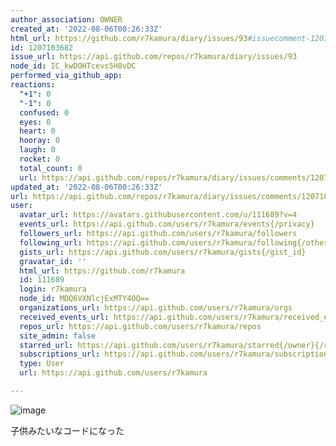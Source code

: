 ```yaml
---
author_association: OWNER
created_at: '2022-08-06T00:26:33Z'
html_url: https://github.com/r7kamura/diary/issues/93#issuecomment-1207103682
id: 1207103682
issue_url: https://api.github.com/repos/r7kamura/diary/issues/93
node_id: IC_kwDOHTcevs5H8vDC
performed_via_github_app: 
reactions:
  "+1": 0
  "-1": 0
  confused: 0
  eyes: 0
  heart: 0
  hooray: 0
  laugh: 0
  rocket: 0
  total_count: 0
  url: https://api.github.com/repos/r7kamura/diary/issues/comments/1207103682/reactions
updated_at: '2022-08-06T00:26:33Z'
url: https://api.github.com/repos/r7kamura/diary/issues/comments/1207103682
user:
  avatar_url: https://avatars.githubusercontent.com/u/111689?v=4
  events_url: https://api.github.com/users/r7kamura/events{/privacy}
  followers_url: https://api.github.com/users/r7kamura/followers
  following_url: https://api.github.com/users/r7kamura/following{/other_user}
  gists_url: https://api.github.com/users/r7kamura/gists{/gist_id}
  gravatar_id: ''
  html_url: https://github.com/r7kamura
  id: 111689
  login: r7kamura
  node_id: MDQ6VXNlcjExMTY4OQ==
  organizations_url: https://api.github.com/users/r7kamura/orgs
  received_events_url: https://api.github.com/users/r7kamura/received_events
  repos_url: https://api.github.com/users/r7kamura/repos
  site_admin: false
  starred_url: https://api.github.com/users/r7kamura/starred{/owner}{/repo}
  subscriptions_url: https://api.github.com/users/r7kamura/subscriptions
  type: User
  url: https://api.github.com/users/r7kamura

---
```

![image](https://user-images.githubusercontent.com/111689/183226158-fd6a65ee-6062-45d2-8d44-d96dc068872e.png)

子供みたいなコードになった